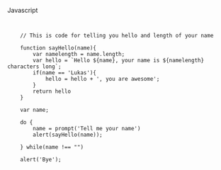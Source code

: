 Javascript
<pre class="stretch javascript"><code data-trim contenteditable>

    // This is code for telling you hello and length of your name

    function sayHello(name){
        var namelength = name.length;
        var hello = `Hello ${name}, your name is ${namelength} characters long`;
        if(name == 'Lukas'){
            hello = hello + ', you are awesome';
        }
        return hello
    }

    var name; 

    do {
        name = prompt('Tell me your name')
        alert(sayHello(name));
        
    } while(name !== "")

    alert('Bye');

   </code></pre>
